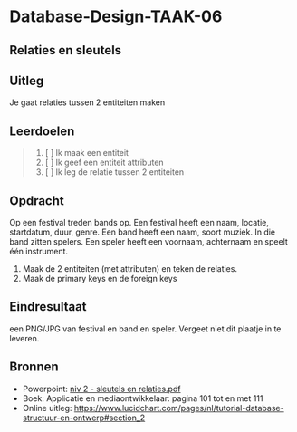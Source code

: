 # Database-Design-TAAK-06

## Relaties en sleutels

## Uitleg
Je gaat relaties tussen 2 entiteiten maken

## Leerdoelen

> 1. [ ] Ik maak een entiteit
> 2. [ ] Ik geef een entiteit attributen
> 3. [ ] Ik leg de relatie tussen 2 entiteiten

## Opdracht
Op een festival treden bands op. Een festival heeft een naam, locatie, startdatum, duur, genre. Een band heeft een naam, soort muziek.
In die band zitten spelers. Een speler heeft een voornaam, achternaam en speelt één instrument. 
1. Maak de 2 entiteiten (met attributen) en teken de relaties. 
2. Maak de primary keys en de foreign keys
   
   
## Eindresultaat

een PNG/JPG van festival en band en speler. Vergeet niet dit plaatje in te leveren.

## Bronnen
- Powerpoint: <a href="../taak01/niv 2 - sleutels en relaties.pdf">niv 2 - sleutels en relaties.pdf</a>
- Boek: Applicatie en mediaontwikkelaar: pagina 101 tot en met 111
- Online uitleg: https://www.lucidchart.com/pages/nl/tutorial-database-structuur-en-ontwerp#section_2 
